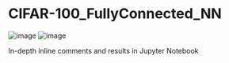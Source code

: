 # CIFAR-100_FullyConnected_NN

![image](https://github.com/Davis-Yusuf/CIFAR-100_FullyConnected_NN/assets/61720678/c693cc01-17b5-4eca-ae55-e30d0e707c80)
![image](https://github.com/Davis-Yusuf/CIFAR-100_FullyConnected_NN/assets/61720678/c8d158c5-5315-4c6e-8b75-c4ef9aba4c3c)

In-depth inline comments and results in Jupyter Notebook
